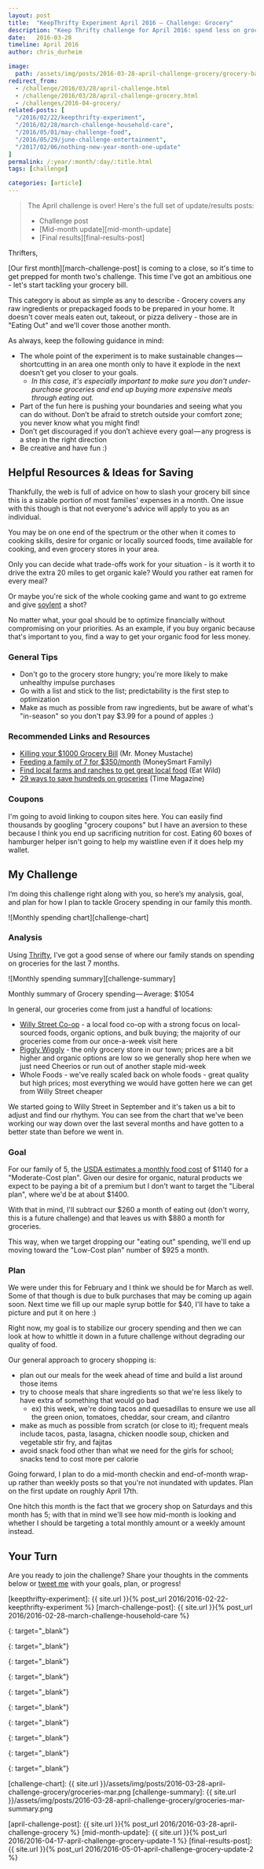 ```yaml
---
layout: post
title:  "KeepThrifty Experiment April 2016 — Challenge: Grocery"
description: "Keep Thrifty challenge for April 2016: spend less on groceries"
date:   2016-03-28
timeline: April 2016
author: chris_durheim

image:
  path: /assets/img/posts/2016-03-28-april-challenge-grocery/grocery-bananas.jpg
redirect_from:
  - /challenge/2016/03/28/april-challenge.html
  - /challenge/2016/03/28/april-challenge-grocery.html
  - /challenges/2016-04-grocery/
related-posts: [
  "/2016/02/22/keepthrifty-experiment",
  "/2016/02/28/march-challenge-household-care",
  "/2016/05/01/may-challenge-food",
  "/2016/05/29/june-challenge-entertainment",
  "/2017/02/06/nothing-new-year-month-one-update"
]
permalink: /:year/:month/:day/:title.html
tags: [challenge]

categories: [article]
---
```


> The April challenge is over! Here's the full set of update/results posts:
>
>   - Challenge post
>   - [Mid-month update][mid-month-update]
>   - [Final results][final-results-post]

Thrifters,

[Our first month][march-challenge-post] is coming to a close, so it's time to get prepped for month two's challenge. This time I've got an ambitious one - let's start tackling your grocery bill.

This category is about as simple as any to describe - Grocery covers any raw ingredients or prepackaged foods to be prepared in your home. It doesn't cover meals eaten out, takeout, or pizza delivery - those are in "Eating Out" and we'll cover those another month.

As always, keep the following guidance in mind:

* The whole point of the experiment is to make sustainable changes — shortcutting in an area one month only to have it explode in the next doesn’t get you closer to your goals.
  * _In this case, it's especially important to make sure you don't under-purchase groceries and end up buying more expensive meals through eating out._
* Part of the fun here is pushing your boundaries and seeing what you can do without. Don’t be afraid to stretch outside your comfort zone; you never know what you might find!
* Don’t get discouraged if you don’t achieve every goal — any progress is a step in the right direction
* Be creative and have fun :)

## Helpful Resources & Ideas for Saving #

Thankfully, the web is full of advice on how to slash your grocery bill since this is a sizable portion of most families' expenses in a month. One issue with this though is that not everyone's advice will apply to you as an individual.

You may be on one end of the spectrum or the other when it comes to cooking skills, desire for organic or locally sourced foods, time available for cooking, and even grocery stores in your area.

Only you can decide what trade-offs work for your situation - is it worth it to drive the extra 20 miles to get organic kale? Would you rather eat ramen for every meal?

Or maybe you're sick of the whole cooking game and want to go extreme and give [soylent][soylent] a shot?

No matter what, your goal should be to optimize financially without compromising on your priorities. As an example, if you buy organic because that's important to you, find a way to get your organic food for less money.

### General Tips ##

* Don't go to the grocery store hungry; you're more likely to make unhealthy impulse purchases
* Go with a list and stick to the list; predictability is the first step to optimization
* Make as much as possible from raw ingredients, but be aware of what's "in-season" so you don't pay $3.99 for a pound of apples :)

### Recommended Links and Resources ##

* [Killing your $1000 Grocery Bill][killing-1000-grocery-bill] (Mr. Money Mustache)
* [Feeding a family of 7 for $350/month][moneysmart-family] (MoneySmart Family)
* [Find local farms and ranches to get great local food][eat-wild] (Eat Wild)
* [29 ways to save hundreds on groceries][twenty-nine-ways] (Time Magazine)

### Coupons ##

I'm going to avoid linking to coupon sites here. You can easily find thousands by googling "grocery coupons" but I have an aversion to these because I think you end up sacrificing nutrition for cost. Eating 60 boxes of hamburger helper isn't going to help my waistline even if it does help my wallet.

## My Challenge #

I’m doing this challenge right along with you, so here’s my analysis, goal, and plan for how I plan to tackle Grocery spending in our family this month.

![Monthly spending chart][challenge-chart]

### Analysis ##

Using [Thrifty][thrifty], I’ve got a good sense of where our family stands on spending on groceries for the last 7 months.

![Monthly spending summary][challenge-summary]

<div class="caption">Monthly summary of Grocery spending — Average: $1054</div>

In general, our groceries come from just a handful of locations:

* [Willy Street Co-op][willy-street] - a local food co-op with a strong focus on local-sourced foods, organic options, and bulk buying; the majority of our groceries come from our once-a-week visit here
* [Piggly Wiggly][piggly-wiggly] - the only grocery store in our town; prices are a bit higher and organic options are low so we generally shop here when we just need Cheerios or run out of another staple mid-week
* Whole Foods - we've really scaled back on whole foods - great quality but high prices; most everything we would have gotten here we can get from Willy Street cheaper

We started going to Willy Street in September and it's taken us a bit to adjust and find our rhythym. You can see from the chart that we've been working our way down over the last several months and have gotten to a better state than before we went in.

### Goal ##

For our family of 5, the [USDA estimates a monthly food cost][usda-cost] of $1140 for a "Moderate-Cost plan".  Given our desire for organic, natural products we expect to be paying a bit of a premium but I don't want to target the "Liberal plan", where we'd be at about $1400.

With that in mind, I'll subtract our $260 a month of eating out (don't worry, this is a future challenge) and that leaves us with $880 a month for groceries.

This way, when we target dropping our "eating out" spending, we'll end up moving toward the "Low-Cost plan" number of $925 a month.

### Plan ##

We were under this for February and I think we should be for March as well. Some of that though is due to bulk purchases that may be coming up again soon. Next time we fill up our maple syrup bottle for $40, I'll have to take a picture and put it on here :)

Right now, my goal is to stabilize our grocery spending and then we can look at how to whittle it down in a future challenge without degrading our quality of food.

Our general approach to grocery shopping is:

* plan out our meals for the week ahead of time and build a list around those items
* try to choose meals that share ingredients so that we're less likely to have extra of something that would go bad
  * ex) this week, we're doing tacos and quesadillas to ensure we use all the green onion, tomatoes, cheddar, sour cream, and cilantro
* make as much as possible from scratch (or close to it); frequent meals include tacos, pasta, lasagna, chicken noodle soup, chicken and vegetable stir fry, and fajitas
* avoid snack food other than what we need for the girls for school; snacks tend to cost more per calorie

Going forward, I plan to do a mid-month checkin and end-of-month wrap-up rather than weekly posts so that you're not inundated with updates. Plan on the first update on roughly April 17th.

One hitch this month is the fact that we grocery shop on Saturdays and this month has 5; with that in mind we'll see how mid-month is looking and whether I should be targeting a total monthly amount or a weekly amount instead.

## Your Turn #

Are you ready to join the challenge? Share your thoughts in the comments below or [tweet me][tweet-link] with your goals, plan, or progress!

[keepthrifty-experiment]: {{ site.url }}{% post_url 2016/2016-02-22-keepthrifty-experiment %}
[march-challenge-post]: {{ site.url }}{% post_url 2016/2016-02-28-march-challenge-household-care %}

[soylent]: https://www.soylent.com/
{: target="_blank"}

[killing-1000-grocery-bill]: http://www.mrmoneymustache.com/2012/03/29/killing-your-1000-grocery-bill/
{: target="_blank"}

[moneysmart-family]: http://www.moneysmartfamily.com/groceries
{: target="_blank"}

[eat-wild]: http://www.eatwild.com/products/index.html
{: target="_blank"}

[twenty-nine-ways]: http://time.com/money/3481381/save-on-groceries/
{: target="_blank"}

[willy-street]: https://www.willystreet.coop/
{: target="_blank"}

[piggly-wiggly]: http://www.shopthepig.com
{: target="_blank"}

[usda-cost]: http://www.cnpp.usda.gov/sites/default/files/CostofFoodFeb2016.pdf
{: target="_blank"}

[thrifty]: https://thrifty.keepthrifty.com
{: target="_blank"}

[tweet-link]: http://twitter.com/home/?status=@keepthrifty%20I%27m%20going%20to%20keep%20thrifty%20this%20month%20with%20the%20Keep%20Thrifty%20Experiment!
{: target="_blank"}

[challenge-chart]: {{ site.url }}/assets/img/posts/2016-03-28-april-challenge-grocery/groceries-mar.png
[challenge-summary]: {{ site.url }}/assets/img/posts/2016-03-28-april-challenge-grocery/groceries-mar-summary.png

[april-challenge-post]: {{ site.url }}{% post_url 2016/2016-03-28-april-challenge-grocery %}
[mid-month-update]: {{ site.url }}{% post_url 2016/2016-04-17-april-challenge-grocery-update-1 %}
[final-results-post]: {{ site.url }}{% post_url 2016/2016-05-01-april-challenge-grocery-update-2 %}
